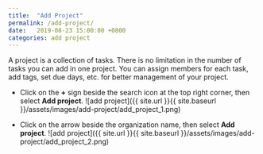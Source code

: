 ```yaml
---
title:  "Add Project"
permalink: /add-project/
date:   2019-08-23 15:00:00 +0800
categories: add project
---
```

A project is a collection of tasks. There is no limitation in the number of tasks you can add in one project. You can assign members for each task, add tags, set due days, etc. for better management of your project.



- Click on the **+** sign beside the search icon at the top right corner, then select **Add project**.
	![add project]({{ site.url }}{{ site.baseurl }}/assets/images/add-project/add_project_1.png)

- Click on the arrow beside the organization name, then select **Add project**. 
	![add project]({{ site.url }}{{ site.baseurl }}/assets/images/add-project/add_project_2.png)
